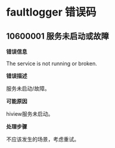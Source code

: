 # faultlogger 错误码

## 10600001 服务未启动或故障

**错误信息**

The service is not running or broken.

**错误描述**

服务未启动/故障。

**可能原因**

hiview服务未启动。

**处理步骤**

不应该发生的场景，考虑重试。